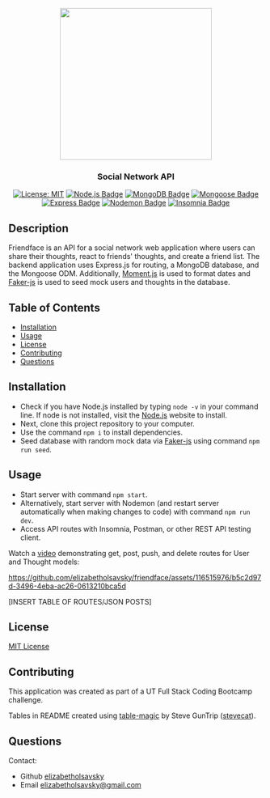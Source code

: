 <div align="center">
  
  <a><img src="https://github.com/elizabetholsavsky/social-network-API/assets/116515976/5ec6e548-9903-4292-a20c-0247ea2e6756" width="300" height="auto"></a>

  ### Social Network API
  
  <a href="">[![License: MIT](https://img.shields.io/badge/License-MIT-yellow.svg)](https://opensource.org/licenses/MIT)</a>
  <a href="">[![Node.js Badge](https://img.shields.io/badge/Node.js-393?logo=nodedotjs&logoColor=fff&style=flat)](https://nodejs.org/en)</a>
  <a href="">[![MongoDB Badge](https://img.shields.io/badge/MongoDB-47A248?logo=mongodb&logoColor=fff&style=flat)](https://www.mongodb.com/)</a>
  <a href="">[![Mongoose Badge](https://img.shields.io/badge/Mongoose-800?logo=mongoose&logoColor=fff&style=flat)](https://mongoosejs.com/)</a>
  <a href="">[![Express Badge](https://img.shields.io/badge/Express-000?logo=express&logoColor=fff&style=flat)](https://expressjs.com/)</a>
  <a href="">[![Nodemon Badge](https://img.shields.io/badge/Nodemon-76D04B?logo=nodemon&logoColor=fff&style=flat)](https://nodemon.io/)</a>
  <a href="">[![Insomnia Badge](https://img.shields.io/badge/Insomnia-4000BF?logo=insomnia&logoColor=fff&style=flat)](https://insomnia.rest/)</a>

</div>

## Description
Friendface is an API for a social network web application where users can share their thoughts, react to friends' thoughts, and create a friend list. The backend application uses Express.js for routing, a MongoDB database, and the Mongoose ODM. Additionally, [Moment.js](https://momentjs.com/) is used to format dates and [Faker-js](https://www.npmjs.com/package/@faker-js/faker) is used to seed mock users and thoughts in the database.

## Table of Contents

* [Installation](#installation)
* [Usage](#usage)
* [License](#license)
* [Contributing](#contributing)
* [Questions](#questions)

## Installation
* Check if you have Node.js installed by typing `node -v` in your command line. If node is not installed, visit the [Node.js](https://nodejs.org/en) website to install. 
* Next, clone this project repository to your computer. 
* Use the command `npm i` to install dependencies. 
* Seed database with random mock data via [Faker-js](https://www.npmjs.com/package/@faker-js/faker) using command `npm run seed`.

## Usage
* Start server with command `npm start`.
* Alternatively, start server with Nodemon (and restart server automatically when making changes to code) with command `npm run dev`.
* Access API routes with Insomnia, Postman, or other REST API testing client.
 
Watch a [video](https://drive.google.com/file/d/1ovl1Py1NJAfmGoH2dBaoLTqZZ11tz2y3/view?usp=sharing) demonstrating get, post, push, and delete routes for User and Thought models:

https://github.com/elizabetholsavsky/friendface/assets/116515976/b5c2d97d-3496-4eba-ac26-0613210bca5d

[INSERT TABLE OF ROUTES/JSON POSTS]

## License

[MIT License](https://opensource.org/licenses/MIT)

## Contributing

This application was created as part of a UT Full Stack Coding Bootcamp challenge.

Tables in README created using [table-magic](https://github.com/stevecat/table-magic) by Steve GunTrip ([stevecat](https://github.com/stevecat)).

## Questions

Contact:

* Github [elizabetholsavsky](https://github.com/elizabetholsavsky)
* Email elizabetholsavsky@gmail.com
